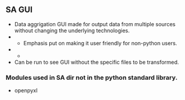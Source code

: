## SA GUI
- Data aggrigation GUI made for output data from multiple sources without changing the underlying technologies.
- - Emphasis put on making it user friendly for non-python users. 
- - 
- Can be run to see GUI without the specific files to be transformed.


### Modules used in SA dir not in the python standard library.
- openpyxl
